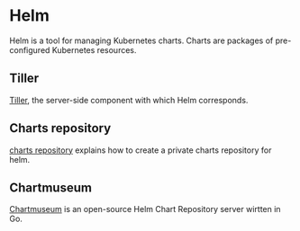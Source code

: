 # Helm

Helm is a tool for managing Kubernetes charts. Charts are packages of pre-configured Kubernetes resources.

## Tiller

[Tiller](./tiller), the server-side component with which Helm corresponds.

## Charts repository

[charts repository](./repository) explains how to create a private charts repository for helm. 

## Chartmuseum

[Chartmuseum](./chartmuseum) is an open-source Helm Chart Repository server wirtten in Go.

